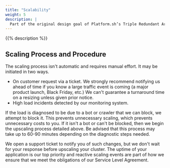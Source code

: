 ```yaml
---
title: "Scalability"
weight: 5
description: |
  Part of the original design goal of Platform.sh’s Triple Redundant Architecture was to ensure scalability in times of load spikes outside of the bounds of the original traffic specs. Because the cluster is configured as an N+1 architecture, we can respond to legitimate traffic events by removing a node from the cluster, upsizing it, returning it into rotation, and then repeating the process on the next node in turn.
---
```


{{% description %}}

## Scaling Process and Procedure

The scaling process isn't automatic and requires manual effort.
It may be initiated in two ways.

* On customer request via a ticket.
We strongly recommend notifying us ahead of time if you know a large traffic event is coming (a major product launch, Black Friday, etc.)  We can't guarantee a turnaround time on a resizing unless given prior notice.
* High load incidents detected by our monitoring system.

If the load is diagnosed to be due to a bot or crawler that we can block, we attempt to block it.
This prevents unnecessary scaling, which prevents unnecessary costs to you.
If it isn't a bot or can't be blocked, then we begin the upscaling process detailed above.
Be advised that this process may take up to 60-90 minutes depending on the diagnostic steps needed.

We open a support ticket to notify you of such changes, but we don't wait for your response before upscaling your cluster.
The uptime of your application is our top priority and reactive scaling events are part of how we ensure that we meet the obligations of our Service Level Agreement.
